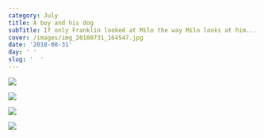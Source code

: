 ```yaml
---
category: July
title: A boy and his dog
subTitle: If only Franklin looked at Milo the way Milo looks at him...
cover: /images/img_20180731_164547.jpg
date: '2018-08-31'
day: ' '
slug: '  '
---
```

![](/images/img_20180731_164547.jpg)

![](/images/img_20180731_130352.jpg)

![](/images/img_20180731_164714.jpg)

![](/images/mvimg_20180731_193358.jpg)
